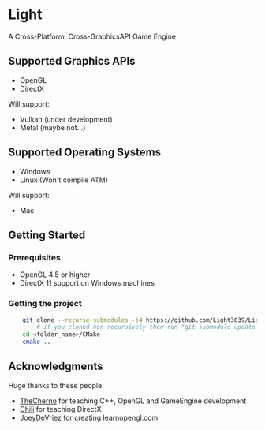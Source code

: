 # Light
A Cross-Platform, Cross-GraphicsAPI Game Engine

## Supported Graphics APIs
* OpenGL
* DirectX

Will support:
* Vulkan (under development)
* Metal (maybe not...)

## Supported Operating Systems
* Windows
* Linux (Won't compile ATM)
 
Will support:
* Mac

## Getting Started

### Prerequisites
* OpenGL 4.5 or higher
* DirectX 11 support on Windows machines

### Getting the project
```bash
    git clone --recurse-submodules -j4 https://github.com/Light3039/Light <folder_name>
        # if you cloned non-recursively then run "git submodule update --init"
    cd <folder_name>/CMake
    cmake ..
```

## Acknowledgments
Huge thanks to these people:
* [TheCherno](https://www.youtube.com/channel/UCQ-W1KE9EYfdxhL6S4twUNw) for teaching C++, OpenGL and GameEngine development
* [Chili](https://www.youtube.com/channel/UCsyHonfwHi4fLb2lkq0DEAA) for teaching DirectX
* [JoeyDeVriez](https://learnopengl.com/) for creating learnopengl.com

